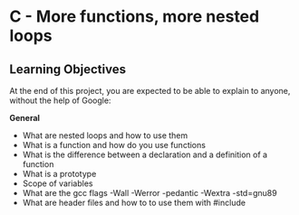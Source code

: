 # C - More functions, more nested loops

## Learning Objectives
At the end of this project, you are expected to be able to explain to anyone, without the help of Google:

**General**
 * What are nested loops and how to use them
 * What is a function and how do you use functions
 * What is the difference between a declaration and a definition of a function
 * What is a prototype
 * Scope of variables
 * What are the gcc flags -Wall -Werror -pedantic -Wextra -std=gnu89
 * What are header files and how to to use them with #include
